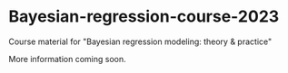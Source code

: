 # Bayesian-regression-course-2023

Course material for "Bayesian regression modeling: theory &amp; practice"

More information coming soon.
